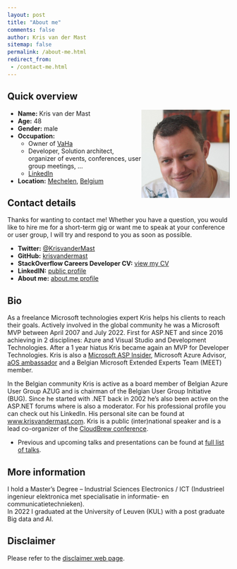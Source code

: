 ```yaml
---
layout: post
title: "About me"
comments: false
author: Kris van der Mast
sitemap: false
permalink: /about-me.html
redirect_from:
 - /contact-me.html
---
```


## Quick overview

<a href="/images/bio-photo.png"><img width="200" height="200" title="kris-400x400" align="right" style="border: 0px currentColor; border-image: none; padding-top: 0px; padding-right: 0px; padding-left: 0px; float: right; display: inline; background-image: none;" alt="kris-400x400" src="/images/bio-photo.png" border="0"></a>
 
* **Name:** Kris van der Mast  
* **Age:** 48  
* **Gender:** male  
* **Occupation:**
	* Owner of [VaHa](http://www.vaha.be)
	* Developer, Solution architect, organizer of events, conferences, user group meetings, ...
	* [LinkedIn](https://www.linkedin.com/in/krisvandermast)
* **Location:** [Mechelen](http://en.wikipedia.org/wiki/Mechelen), [Belgium](http://en.wikipedia.org/wiki/Belgium) 

## Contact details

Thanks for wanting to contact me! Whether you have a question, you would like to hire me for a short-term gig or want me to speak at your conference or user group, I will try and respond to you as soon as possible.

* **Twitter:** [@KrisvanderMast](https://twitter.com/KrisvanderMast)
* **GitHub:** [krisvandermast](https://github.com/krisvandermast)
* **StackOverflow Careers Developer CV:** [view my CV](http://stackoverflow.com/cv/krisvandermast)
* **LinkedIN:** [public profile](http://www.linkedin.com/in/krisvandermast)
* **About me:** [about.me profile](http://about.me/krisvandermast)

## Bio

As a freelance Microsoft technologies expert Kris helps his clients to reach their goals. Actively involved in the global community he was a Microsoft MVP between April 2007 and July 2022. First for ASP.NET and since 2016 achieving in 2 disciplines: Azure and Visual Studio and Development Technologies. After a 1 year hiatus Kris became again an MVP for Developer Technologies. Kris is also a [Microsoft ASP Insider](http://aspinsiders.com/), Microsoft Azure Advisor, [aOS ambassador](http://aos.community/index.php/language/en/home/) and a Belgian Microsoft Extended Experts Team (MEET) member.  

In the Belgian community Kris is active as a board member of Belgian Azure User Group AZUG and is chairman of the Belgian User Group Initiative (BUG). Since he started with .NET back in 2002 he’s also been active on the ASP.NET forums where is also a moderator. For his professional profile you can check out his LinkedIn. His personal site can be found at www.krisvandermast.com. Kris is a public (inter)national speaker and is a lead co-organizer of the [CloudBrew conference](https://www.cloudbrew.be).

* Previous and upcoming talks and presentations can be found at [full list of talks](/talks-presentations.html).

## More information

I hold a Master’s Degree – Industrial Sciences Electronics / ICT (Industrieel ingenieur elektronica met specialisatie in informatie- en communicatietechnieken).  
In 2022 I graduated at the University of Leuven (KUL) with a post graduate Big data and AI.

## Disclaimer

Please refer to the [disclaimer web page](/disclaimer.html).
